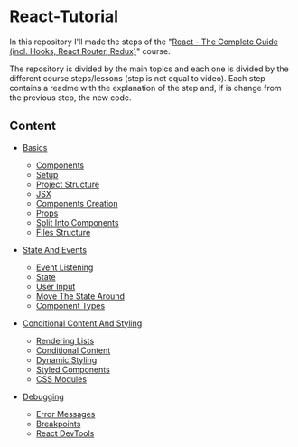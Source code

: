 # React-Tutorial
 In this repository I'll made the steps of the
"[React - The Complete Guide (incl. Hooks, React Router, Redux)](https://www.udemy.com/react-the-complete-guide-incl-redux/)" course.

The repository is divided by the main topics and each one
is divided by the different course steps/lessons (step is not equal to video).
Each step contains a readme with the explanation of the step and,
if is change from the previous step, the new code.

## Content

- [Basics](./00%20-%20Basics/readme.md)
    - [Components](./00%20-%20Basics/readme.md#components)
    - [Setup](./00%20-%20Basics/readme.md#setup)
    - [Project Structure](./00%20-%20Basics/readme.md#project-structure)
    - [JSX](./00%20-%20Basics/readme.md#jsx)
    - [Components Creation](./00%20-%20Basics/readme.md#components-creation)
    - [Props](./00%20-%20Basics/readme.md#props)
    - [Split Into Components](./00%20-%20Basics/readme.md#split-into-components)
    - [Files Structure](./00%20-%20Basics/readme.md#files-structure)

- [State And Events](./01%20-%20State%20And%20Events/readme.md)
    - [Event Listening](./01%20-%20State%20And%20Events/readme.md#event-listening)
    - [State](./01%20-%20State%20And%20Events/readme.md#state)
    - [User Input](./01%20-%20State%20And%20Events/readme.md#user-input)
    - [Move The State Around](./01%20-%20State%20And%20Events/readme.md#move-the-state-around)
    - [Component Types](./01%20-%20State%20And%20Events/readme.md#component-types)

- [Conditional Content And Styling](./02%20-%20Conditional%20Content%20And%20Styling/readme.md)
    - [Rendering Lists](./02%20-%20Conditional%20Content%20And%20Styling/readme.md#rendering-lists)
    - [Conditional Content](./02%20-%20Conditional%20Content%20And%20Styling/readme.md#conditional-content)
    - [Dynamic Styling](./02%20-%20Conditional%20Content%20And%20Styling/readme.md#dynamic-styling)
    - [Styled Components](./02%20-%20Conditional%20Content%20And%20Styling/readme.md#styled-components)
    - [CSS Modules](./02%20-%20Conditional%20Content%20And%20Styling/readme.md#css-modules)

- [Debugging](./03%20-%20Debugging/readme.md)
    - [Error Messages](./03%20-%20Debugging/readme.md#error-messages)
    - [Breakpoints](./03%20-%20Debugging/readme.md#breakpoints)
    - [React DevTools](./03%20-%20Debugging/readme.md#react-devtools)









